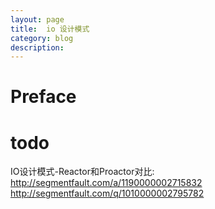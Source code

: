 ```yaml
---
layout: page
title:	io 设计模式
category: blog
description: 
---
```

# Preface

# todo
IO设计模式-Reactor和Proactor对比: http://segmentfault.com/a/1190000002715832
http://segmentfault.com/q/1010000002795782
